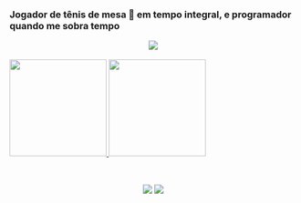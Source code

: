 ### Jogador de tênis de mesa 🏓 em tempo integral, e programador quando me sobra tempo


<div id="header" align="center">

  <img src="https://tenor.com/2z6Z.gif"/>
  
</div>


<br/>
<div align="left">
  <a href="https://github.com/xxmarce1oo">
  <img height="170em" src="https://github-readme-stats.vercel.app/api?username=xxmarce1oo&show_icons=true&theme=neon&include_all_commits=true&count_private=true&border_radius=35"/>
  <img height="170em" src="https://github-readme-stats.vercel.app/api/top-langs/?username=xxmarce1oo&layout=compact&langs_count=8&theme=neon&border_radius=35"/>
</div>

##
<br/>
<div align="center"> 
  <a href="https://www.linkedin.com/in/marcelobatista777/" target="_blank"><img src="https://img.shields.io/badge/-LinkedIn-%230077B5?style=for-the-badge&logo=linkedin&logoColor=white" target="_blank"></a> 
  <a href="mailto:marcelobatista39@hotmail.com"><img src="https://img.shields.io/badge/Microsoft_Outlook-0078D4?style=for-the-badge&logo=microsoft-outlook&logoColor=white" target="_blank"></a>
</div>
